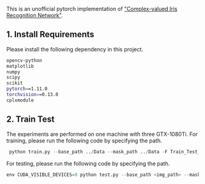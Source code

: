 This is an unofficial pytorch implementation of ["Complex-valued Iris Recognition Network"](https://arxiv.org/abs/2011.11198).

## 1. Install Requirements
Please install the following dependency in this project.
```bash
opencv-python
matplotlib
numpy
scipy
scikit
pytorch==1.11.0
torchvision==0.13.0
cplxmodule
```

## 2. Train Test
The experiments are performed on one machine with three GTX-1080Ti.
For training, please run the following code by specifying the path.
```python
 python train.py --base_path ../Data --mask_path ../Data -F Train_Test_List/train_nd_1s_LR.txt --batch_size 32 --dataset nd_1s
```
For testing, please run the following code by specifying the path.
```python
env CUDA_VISIBLE_DEVICES=0 python test.py --base_path <img_path> --mask_path <mask_path> --checkpoint <checkpoint_path>
```
